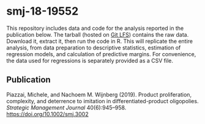 # smj-18-19552

This repository includes data and code for the analysis reported in the publication below. The tarball (hosted on [Git LFS](https://git-lfs.com/)) contains the raw data. Download it, extract it, then run the code in R. This will replicate the entire analysis, from data preparation to descriptive statistics, estimation of regression models, and calculation of predictive margins. For convenience, the data used for regressions is separately provided as a CSV file.

## Publication

Piazzai, Michele, and Nachoem M. Wijnberg (2019). Product proliferation, complexity, and deterrence to imitation in differentiated-product oligopolies. _Strategic Management Journal_ 40(6):945–958.  
<https://doi.org/10.1002/smj.3002>

